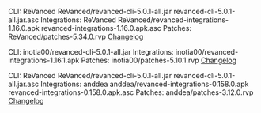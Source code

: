 CLI: ReVanced
ReVanced/revanced-cli-5.0.1-all.jar
revanced-cli-5.0.1-all.jar.asc
Integrations: ReVanced
ReVanced/revanced-integrations-1.16.0.apk
revanced-integrations-1.16.0.apk.asc
Patches: ReVanced/patches-5.34.0.rvp
[Changelog](https://github.com/revanced/revanced-patches/releases/tag/v5.34.0)


CLI: inotia00/revanced-cli-5.0.1-all.jar
Integrations: inotia00/revanced-integrations-1.16.1.apk
Patches: inotia00/patches-5.10.1.rvp
[Changelog](https://github.com/inotia00/revanced-patches/releases/tag/v5.10.1)


CLI: ReVanced
ReVanced/revanced-cli-5.0.1-all.jar
revanced-cli-5.0.1-all.jar.asc
Integrations: anddea
anddea/revanced-integrations-0.158.0.apk
revanced-integrations-0.158.0.apk.asc
Patches: anddea/patches-3.12.0.rvp
[Changelog](https://github.com/anddea/revanced-patches/releases/tag/v3.12.0)
